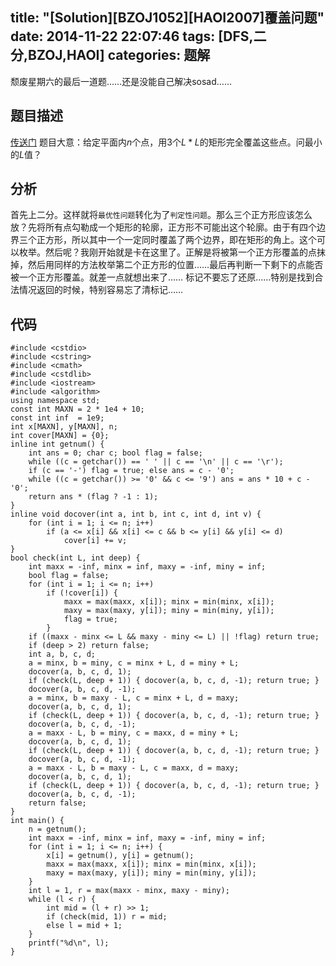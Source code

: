 title: "[Solution][BZOJ1052][HAOI2007]覆盖问题"
date: 2014-11-22 22:07:46
tags: [DFS,二分,BZOJ,HAOI]
categories: 题解
---
颓废星期六的最后一道题……还是没能自己解决sosad……
<!--more-->
## 题目描述
[传送门](http://www.lydsy.com/JudgeOnline/problem.php?id=1052)
题目大意：给定平面内$n$个点，用$3$个$L*L$的矩形完全覆盖这些点。问最小的$L$值？
## 分析
首先上二分。这样就将`最优性问题`转化为了`判定性问题`。那么三个正方形应该怎么放？先将所有点勾勒成一个矩形的轮廓，正方形不可能出这个轮廓。由于有四个边界三个正方形，所以其中一个一定同时覆盖了两个边界，即在矩形的角上。这个可以枚举。然后呢？我刚开始就是卡在这里了。正解是将被第一个正方形覆盖的点抹掉，然后用同样的方法枚举第二个正方形的位置……最后再判断一下剩下的点能否被一个正方形覆盖。就差一点就想出来了……
标记不要忘了还原……特别是找到合法情况返回的时候，特别容易忘了清标记……
## 代码
```
#include <cstdio>
#include <cstring>
#include <cmath>
#include <cstdlib>
#include <iostream>
#include <algorithm>
using namespace std;
const int MAXN = 2 * 1e4 + 10;
const int inf  = 1e9;
int x[MAXN], y[MAXN], n;
int cover[MAXN] = {0};
inline int getnum() {
    int ans = 0; char c; bool flag = false;
    while ((c = getchar()) == ' ' || c == '\n' || c == '\r');
    if (c == '-') flag = true; else ans = c - '0';
    while ((c = getchar()) >= '0' && c <= '9') ans = ans * 10 + c - '0';
    return ans * (flag ? -1 : 1);
}
inline void docover(int a, int b, int c, int d, int v) {
    for (int i = 1; i <= n; i++) 
        if (a <= x[i] && x[i] <= c && b <= y[i] && y[i] <= d)
            cover[i] += v;
}
bool check(int L, int deep) {
    int maxx = -inf, minx = inf, maxy = -inf, miny = inf;
    bool flag = false;
    for (int i = 1; i <= n; i++)
        if (!cover[i]) {
            maxx = max(maxx, x[i]); minx = min(minx, x[i]);
            maxy = max(maxy, y[i]); miny = min(miny, y[i]);
            flag = true;
        }
    if ((maxx - minx <= L && maxy - miny <= L) || !flag) return true;
    if (deep > 2) return false;
    int a, b, c, d;
    a = minx, b = miny, c = minx + L, d = miny + L;
    docover(a, b, c, d, 1);
    if (check(L, deep + 1)) { docover(a, b, c, d, -1); return true; }
    docover(a, b, c, d, -1);   
    a = minx, b = maxy - L, c = minx + L, d = maxy;
    docover(a, b, c, d, 1);
    if (check(L, deep + 1)) { docover(a, b, c, d, -1); return true; }
    docover(a, b, c, d, -1);
    a = maxx - L, b = miny, c = maxx, d = miny + L;
    docover(a, b, c, d, 1);
    if (check(L, deep + 1)) { docover(a, b, c, d, -1); return true; }
    docover(a, b, c, d, -1);
    a = maxx - L, b = maxy - L, c = maxx, d = maxy;
    docover(a, b, c, d, 1);
    if (check(L, deep + 1)) { docover(a, b, c, d, -1); return true; }
    docover(a, b, c, d, -1);
    return false;
}
int main() {
    n = getnum();
    int maxx = -inf, minx = inf, maxy = -inf, miny = inf;
    for (int i = 1; i <= n; i++) {
        x[i] = getnum(), y[i] = getnum();
        maxx = max(maxx, x[i]); minx = min(minx, x[i]);
        maxy = max(maxy, y[i]); miny = min(miny, y[i]);
    }
    int l = 1, r = max(maxx - minx, maxy - miny);
    while (l < r) {
        int mid = (l + r) >> 1;
        if (check(mid, 1)) r = mid;
        else l = mid + 1;
    }
    printf("%d\n", l);
}
```
